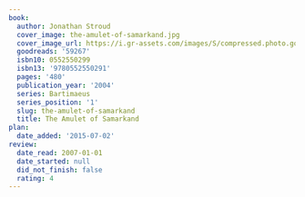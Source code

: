 ```yaml
---
book:
  author: Jonathan Stroud
  cover_image: the-amulet-of-samarkand.jpg
  cover_image_url: https://i.gr-assets.com/images/S/compressed.photo.goodreads.com/books/1347312184l/59267.jpg
  goodreads: '59267'
  isbn10: 0552550299
  isbn13: '9780552550291'
  pages: '480'
  publication_year: '2004'
  series: Bartimaeus
  series_position: '1'
  slug: the-amulet-of-samarkand
  title: The Amulet of Samarkand
plan:
  date_added: '2015-07-02'
review:
  date_read: 2007-01-01
  date_started: null
  did_not_finish: false
  rating: 4
---
```

